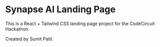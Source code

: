 # Synapse AI Landing Page

This is a React + Tailwind CSS landing page project for the CodeCircuit Hackathon.

Created by Sumit Patil.
